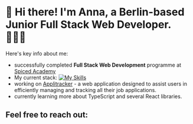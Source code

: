 # 👋 Hi there! I'm Anna, a Berlin-based Junior Full Stack Web Developer. 👩🏻‍💻

Here's key info about me:
- successfully completed **Full Stack Web Development** programme at [Spiced Academy](https://www.spiced-academy.com/en)
- My current stack: [![My Skills](https://skills.thijs.gg/icons?i=html,css,js,react,nextjs,mongodb)](https://skills.thijs.gg)
- working on [Applitracker](https://github.com/spacedoe/applitracker) - a web application designed to assist users in efficiently managing and tracking all their job applications.
- currently learning more about TypeScript and several React libraries.

## Feel free to reach out: 









